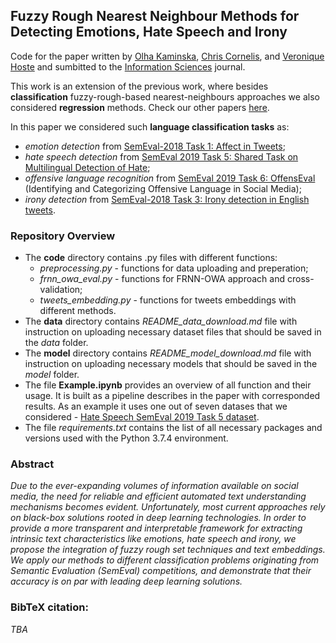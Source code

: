 ## Fuzzy Rough Nearest Neighbour Methods for Detecting Emotions, Hate Speech and Irony
Code for the paper written by [Olha Kaminska](https://scholar.google.com/citations?hl=en&user=yRgJkEwAAAAJ), [Chris Cornelis](https://scholar.google.com/citations?hl=en&user=ln46HlkAAAAJ), and [Veronique Hoste](https://scholar.google.com/citations?hl=en&user=WxOsW3IAAAAJ) and sumbitted to the [Information Sciences](https://www.sciencedirect.com/journal/information-sciences) journal. 

This work is an extension of the previous work, where besides **classification** fuzzy-rough-based nearest-neighbours approaches we also considered **regression** methods. Check our other papers [here](https://olha-kaminska.github.io/blog.html).

In this paper we considered such **language classification tasks** as: 
 - *emotion detection* from <a href="https://competitions.codalab.org/competitions/17751">SemEval-2018 Task 1: Affect in Tweets</a>;
 - *hate speech detection* from [SemEval 2019 Task 5: Shared Task on Multilingual Detection of Hate](https://competitions.codalab.org/competitions/19935);
 - *offensive language recognition* from [SemEval 2019 Task 6: OffensEval](https://competitions.codalab.org/competitions/20011) (Identifying and Categorizing Offensive Language in Social Media);
 - *irony detection* from [SemEval-2018 Task 3: Irony detection in English tweets](https://competitions.codalab.org/competitions/17468).

### Repository Overview ###
- The **code** directory contains .py files with different functions:
  - *preprocessing.py* - functions for data uploading and preperation;
  - *frnn_owa_eval.py* - functions for FRNN-OWA approach and cross-validation;
  - *tweets_embedding.py* - functions for tweets embeddings with different methods.
- The **data** directory contains *README_data_download.md* file with instruction on uploading necessary dataset files that should be saved in the *data* folder.
- The **model** directory contains *README_model_download.md* file with instruction on uploading necessary models that should be saved in the *model* folder.
- The file **Example.ipynb** provides an overview of all function and their usage. It is built as a pipeline describes in the paper with corresponded results. As an example it uses one out of seven datases that we considered - [Hate Speech SemEval 2019 Task 5 dataset](https://competitions.codalab.org/competitions/19935).
- The file *requirements.txt* contains the list of all necessary packages and versions used with the Python 3.7.4 environment.

### Abstract ###
*Due to the ever-expanding volumes of information available on social media, the need for reliable and efficient automated text understanding mechanisms becomes evident. Unfortunately, most current approaches rely on black-box solutions rooted in deep learning technologies. In order to provide a more transparent and interpretable framework for extracting intrinsic text characteristics like emotions, hate speech and irony, we propose the integration of fuzzy rough set techniques and text embeddings. We apply our methods to different classification problems originating from Semantic Evaluation (SemEval) competitions, and demonstrate that their accuracy is on par with leading deep learning solutions.*

### BibTeX citation: ###
*TBA*
